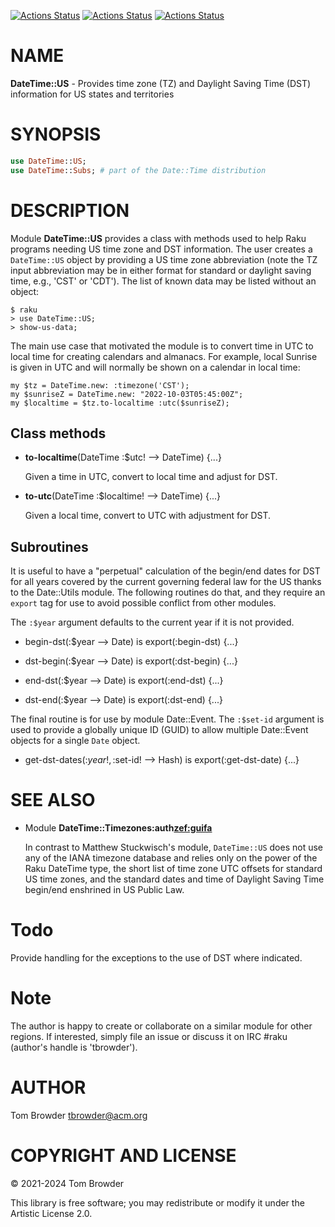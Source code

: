 [![Actions Status](https://github.com/tbrowder/DateTime-US/actions/workflows/linux.yml/badge.svg)](https://github.com/tbrowder/DateTime-US/actions) [![Actions Status](https://github.com/tbrowder/DateTime-US/actions/workflows/macos.yml/badge.svg)](https://github.com/tbrowder/DateTime-US/actions) [![Actions Status](https://github.com/tbrowder/DateTime-US/actions/workflows/windows.yml/badge.svg)](https://github.com/tbrowder/DateTime-US/actions)

NAME
====

**DateTime::US** - Provides time zone (TZ) and Daylight Saving Time (DST) information for US states and territories

SYNOPSIS
========

```raku
use DateTime::US;
use DateTime::Subs; # part of the Date::Time distribution
```

DESCRIPTION
===========

Module **DateTime::US** provides a class with methods used to help Raku programs needing US time zone and DST information. The user creates a `DateTime::US` object by providing a US time zone abbreviation (note the TZ input abbreviation may be in either format for standard or daylight saving time, e.g., 'CST' or 'CDT'). The list of known data may be listed without an object:

    $ raku
    > use DateTime::US;
    > show-us-data;

The main use case that motivated the module is to convert time in UTC to local time for creating calendars and almanacs. For example, local Sunrise is given in UTC and will normally be shown on a calendar in local time:

    my $tz = DateTime.new: :timezone('CST');
    my $sunriseZ = DateTime.new: "2022-10-03T05:45:00Z";
    my $localtime = $tz.to-localtime :utc($sunriseZ);

Class methods
-------------

  * **to-localtime**(DateTime :$utc! --> DateTime) {...}

    Given a time in UTC, convert to local time and adjust for DST.

  * **to-utc**(DateTime :$localtime! --> DateTime) {...}

    Given a local time, convert to UTC with adjustment for DST.

Subroutines
-----------

It is useful to have a "perpetual" calculation of the begin/end dates for DST for all years covered by the current governing federal law for the US thanks to the Date::Utils module. The following routines do that, and they require an `export` tag for use to avoid possible conflict from other modules.

The `:$year` argument defaults to the current year if it is not provided.

  * begin-dst(:$year --> Date) is export(:begin-dst) {...}

  * dst-begin(:$year --> Date) is export(:dst-begin) {...}

  * end-dst(:$year --> Date) is export(:end-dst) {...}

  * dst-end(:$year --> Date) is export(:dst-end) {...}

The final routine is for use by module Date::Event. The `:$set-id` argument is used to provide a globally unique ID (GUID) to allow multiple Date::Event objects for a single `Date` object.

  * get-dst-dates(:$year!, :$set-id! --> Hash) is export(:get-dst-date) {...}

SEE ALSO
========

  * Module **DateTime::Timezones:auth<zef:guifa>**

    In contrast to Matthew Stuckwisch's module, `DateTime::US` does not use any of the IANA timezone database and relies only on the power of the Raku DateTime type, the short list of time zone UTC offsets for standard US time zones, and the standard dates and time of Daylight Saving Time begin/end enshrined in US Public Law.

Todo
====

Provide handling for the exceptions to the use of DST where indicated.

Note
====

The author is happy to create or collaborate on a similar module for other regions. If interested, simply file an issue or discuss it on IRC #raku (author's handle is 'tbrowder').

AUTHOR
======

Tom Browder <tbrowder@acm.org>

COPYRIGHT AND LICENSE
=====================

© 2021-2024 Tom Browder

This library is free software; you may redistribute or modify it under the Artistic License 2.0.

